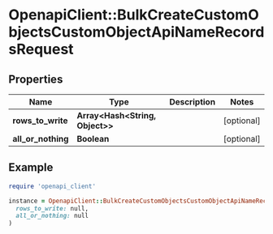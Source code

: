 # OpenapiClient::BulkCreateCustomObjectsCustomObjectApiNameRecordsRequest

## Properties

| Name | Type | Description | Notes |
| ---- | ---- | ----------- | ----- |
| **rows_to_write** | **Array&lt;Hash&lt;String, Object&gt;&gt;** |  | [optional] |
| **all_or_nothing** | **Boolean** |  | [optional] |

## Example

```ruby
require 'openapi_client'

instance = OpenapiClient::BulkCreateCustomObjectsCustomObjectApiNameRecordsRequest.new(
  rows_to_write: null,
  all_or_nothing: null
)
```

